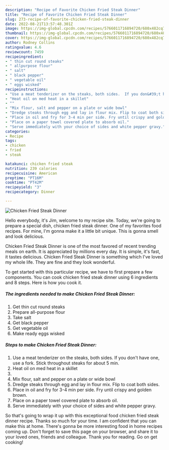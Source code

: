 ```yaml
---
description: "Recipe of Favorite Chicken Fried Steak Dinner"
title: "Recipe of Favorite Chicken Fried Steak Dinner"
slug: 273-recipe-of-favorite-chicken-fried-steak-dinner
date: 2022-08-21T13:57:48.301Z
image: https://img-global.cpcdn.com/recipes/5766011716894720/680x482cq70/chicken-fried-steak-dinner-recipe-main-photo.jpg
thumbnail: https://img-global.cpcdn.com/recipes/5766011716894720/680x482cq70/chicken-fried-steak-dinner-recipe-main-photo.jpg
cover: https://img-global.cpcdn.com/recipes/5766011716894720/680x482cq70/chicken-fried-steak-dinner-recipe-main-photo.jpg
author: Rodney Collins
ratingvalue: 4.6
reviewcount: 7459
recipeingredient:
- " thin cut round steaks"
- " allpurpose flour"
- " salt"
- " black pepper"
- " vegetable oil"
- " eggs wisked"
recipeinstructions:
- "Use a meat tenderizer on the steaks, both sides.  If you don&#39;t have one, use a fork. Stick throughout steaks for about 5 min."
- "Heat oil on med heat in a skillet"
- ""
- "Mix flour, salt and pepper on a plate or wide bowl"
- "Dredge steaks through egg and lay in flour mix. Flip to coat both sides."
- "Place in oil and fry for 3-4 min per side. Fry until crispy and golden brown."
- "Place on a paper towel covered plate to absorb oil."
- "Serve immediately with your choice of sides and white pepper gravy."
categories:
- Recipe
tags:
- chicken
- fried
- steak

katakunci: chicken fried steak 
nutrition: 239 calories
recipecuisine: American
preptime: "PT16M"
cooktime: "PT42M"
recipeyield: "3"
recipecategory: Dinner

---
```



![Chicken Fried Steak Dinner](https://img-global.cpcdn.com/recipes/5766011716894720/680x482cq70/chicken-fried-steak-dinner-recipe-main-photo.jpg)

Hello everybody, it's Jim, welcome to my recipe site. Today, we're going to prepare a special dish, chicken fried steak dinner. One of my favorites food recipes. For mine, I'm gonna make it a little bit unique. This is gonna smell and look delicious.



Chicken Fried Steak Dinner is one of the most favored of recent trending meals on earth. It is appreciated by millions every day. It is simple, it's fast, it tastes delicious. Chicken Fried Steak Dinner is something which I've loved my whole life. They are fine and they look wonderful.


To get started with this particular recipe, we have to first prepare a few components. You can cook chicken fried steak dinner using 6 ingredients and 8 steps. Here is how you cook it.

<!--inarticleads1-->

##### The ingredients needed to make Chicken Fried Steak Dinner:

1. Get  thin cut round steaks
1. Prepare  all-purpose flour
1. Take  salt
1. Get  black pepper
1. Get  vegetable oil
1. Make ready  eggs wisked




<!--inarticleads2-->

##### Steps to make Chicken Fried Steak Dinner:

1. Use a meat tenderizer on the steaks, both sides.  If you don&#39;t have one, use a fork. Stick throughout steaks for about 5 min.
1. Heat oil on med heat in a skillet
1. 
1. Mix flour, salt and pepper on a plate or wide bowl
1. Dredge steaks through egg and lay in flour mix. Flip to coat both sides.
1. Place in oil and fry for 3-4 min per side. Fry until crispy and golden brown.
1. Place on a paper towel covered plate to absorb oil.
1. Serve immediately with your choice of sides and white pepper gravy.




So that's going to wrap it up with this exceptional food chicken fried steak dinner recipe. Thanks so much for your time. I am confident that you can make this at home. There's gonna be more interesting food in home recipes coming up. Don't forget to save this page on your browser, and share it to your loved ones, friends and colleague. Thank you for reading. Go on get cooking!
